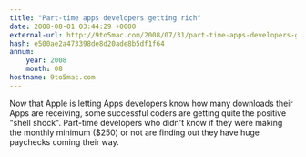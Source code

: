```yaml
---
title: "Part-time apps developers getting rich"
date: 2008-08-01 03:44:29 +0000
external-url: http://9to5mac.com/2008/07/31/part-time-apps-developers-getting-rich/
hash: e500ae2a473398de8d20ade8b5df1f64
annum:
    year: 2008
    month: 08
hostname: 9to5mac.com
---
```


Now that Apple is letting Apps developers know how many downloads their Apps are receiving, some successful coders are getting quite the positive "shell shock". Part-time developers who didn't know if they were making the monthly minimum ($250) or not are finding out they have huge paychecks coming their way.
